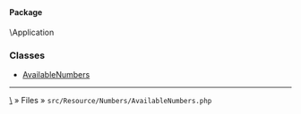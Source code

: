 ## 

#### Package
\Application







### Classes
* [AvailableNumbers](classes/AvailableNumbers)






***
[\\](Home) » Files » `src/Resource/Numbers/AvailableNumbers.php`